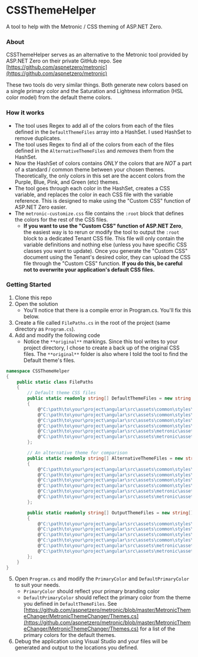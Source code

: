# CSSThemeHelper
A tool to help with the Metronic / CSS theming of ASP.NET Zero.

### About

CSSThemeHelper serves as an alternative to the Metronic tool provided by ASP.NET Zero on their private GitHub repo. See [https://github.com/aspnetzero/metronic](https://github.com/aspnetzero/metronic) 

These two tools do very similar things. Both generate new colors based on a single primary color and the Saturation and Lightness information (HSL color model) from the default theme colors.

### How it works

* The tool uses Regex to add all of the colors from each of the files defined in the `DefaultThemeFiles` array into a HashSet. I used HashSet to remove duplicates. 
* The tool uses Regex to find all of the colors from each of the files defined in the `AlternativeThemeFiles` and _removes_ them from the HashSet. 
* Now the HashSet of colors contains _ONLY_ the colors that are _NOT_ a part of a standard / common theme between your chosen themes. Theoretically, the only colors in this set are the accent colors from the Purple, Blue, Pink, and Green (etc) themes.
* The tool goes through each color in the HashSet, creates a CSS variable, and replaces the color in each CSS file with the variable reference. This is designed to make using the "Custom CSS" function of ASP.NET Zero easier. 
* The `metronic-customize.css` file contains the `:root` block that defines the colors for the rest of the CSS files. 
  * **If you want to use the "Custom CSS" function of ASP.NET Zero**, the easiest way is to rerun or modify the tool to output the `:root` block to a dedicated Tenant CSS file. This file will only contain the variable definitions and nothing else (unless you have specific CSS classes you want to update). Once you generate the "Custom CSS" document using the Tenant's desired color, they can upload the CSS file through the "Custom CSS" function. **If you do this, be careful not to overwrite your application's default CSS files.**

### Getting Started

1. Clone this repo
2. Open the solution
   * You'll notice that there is a compile error in Program.cs. You'll fix this below. 
3. Create a file called `FilePaths.cs` in the root of the project (same directory as `Program.cs`).
4. Add and modify the following code
   * Notice the `**original**` markings. Since this tool writes to your project directory, I chose to create a back up of the original CSS files. The `**original**` folder is also where I told the tool to find the Default theme's files. 
```csharp
namespace CSSThemeHelper
{
    public static class FilePaths
    {
        // Default theme CSS files
        public static readonly string[] DefaultThemeFiles = new string[]
        {
            @"C:\path\to\your\project\angular\src\assets\common\styles\themes\default\**original**\metronic-customize.css",
            @"C:\path\to\your\project\angular\src\assets\common\styles\themes\default\**original**\metronic-customize-angular.css",
            @"C:\path\to\your\project\angular\src\assets\common\styles\themes\default\**original**\primeng.datatable.css",
            @"C:\path\to\your\project\angular\src\assets\common\styles\themes\default\**original**\primeng.datatable-rtl.css",
            @"C:\path\to\your\project\angular\src\assets\metronic\assets\demo\default\base\**original**\style.bundle.css",
            @"C:\path\to\your\project\angular\src\assets\metronic\assets\demo\default\base\**original**\style.bundle.rtl.css"
        };

        // An alternative theme for comparison
        public static readonly string[] AlternativeThemeFiles = new string[]
        {
            @"C:\path\to\your\project\angular\src\assets\common\styles\themes\pink\metronic-customize.css",
            @"C:\path\to\your\project\angular\src\assets\common\styles\themes\pink\metronic-customize-angular.css",
            @"C:\path\to\your\project\angular\src\assets\common\styles\themes\pink\primeng.datatable.css",
            @"C:\path\to\your\project\angular\src\assets\common\styles\themes\pink\primeng.datatable-rtl.css",
            @"C:\path\to\your\project\angular\src\assets\metronic\assets\demo\pink\base\style.bundle.css",
            @"C:\path\to\your\project\angular\src\assets\metronic\assets\demo\pink\base\style.bundle.rtl.css"
        };

        public static readonly string[] OutputThemeFiles = new string[]
        {
            @"C:\path\to\your\project\angular\src\assets\common\styles\themes\default\metronic-customize.css",
            @"C:\path\to\your\project\angular\src\assets\common\styles\themes\default\metronic-customize-angular.css",
            @"C:\path\to\your\project\angular\src\assets\common\styles\themes\default\primeng.datatable.css",
            @"C:\path\to\your\project\angular\src\assets\common\styles\themes\default\primeng.datatable-rtl.css",
            @"C:\path\to\your\project\angular\src\assets\metronic\assets\demo\default\base\style.bundle.css",
            @"C:\path\to\your\project\angular\src\assets\metronic\assets\demo\default\base\style.bundle.rtl.css"
        };
    }
}
```
5. Open `Program.cs` and modify the `PrimaryColor` and `DefaultPrimaryColor` to suit your needs.
   * `PrimaryColor` should reflect your primary branding color
   * `DefaultPrimaryColor` should reflect the primary color from the theme you defined in `DefaultThemeFiles`. See [https://github.com/aspnetzero/metronic/blob/master/MetronicThemeChanger/MetronicThemeChanger/Themes.cs](https://github.com/aspnetzero/metronic/blob/master/MetronicThemeChanger/MetronicThemeChanger/Themes.cs) for a list of the primary colors for the default themes.
6. Debug the application using Visual Studio and your files will be generated and output to the locations you defined. 